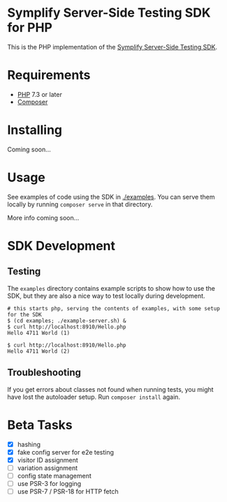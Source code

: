 Symplify Server-Side Testing SDK for PHP
========================================

This is the PHP implementation of the [Symplify Server-Side Testing
SDK](./docs/Server-Side_Testing.md).

Requirements
============

* [PHP](https://www.php.net) 7.3 or later
* [Composer](https://getcomposer.org)

Installing
==========

Coming soon...

Usage
=====

See examples of code using the SDK in [./examples](./examples). You can serve
them locally by running `composer serve` in that directory.

More info coming soon...

SDK Development
===============

## Testing

The `examples` directory contains example scripts to show how to use the SDK,
but they are also a nice way to test locally during development.

```
# this starts php, serving the contents of examples, with some setup for the SDK
$ (cd examples; ./example-server.sh) &
$ curl http://localhost:8910/Hello.php
Hello 4711 World (1)

$ curl http://localhost:8910/Hello.php
Hello 4711 World (2)

```

## Troubleshooting

If you get errors about classes not found when running tests, you might have
lost the autoloader setup. Run `composer install` again.

Beta Tasks
==========

- [x] hashing
- [x] fake config server for e2e testing
- [x] visitor ID assignment
- [ ] variation assignment
- [ ] config state management
- [ ] use PSR-3 for logging
- [ ] use PSR-7 / PSR-18 for HTTP fetch
